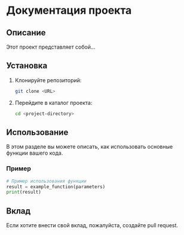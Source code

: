 # Документация проекта

## Описание
Этот проект представляет собой...

## Установка

1. Клонируйте репозиторий:
   ```bash
   git clone <URL>
   ```
2. Перейдите в каталог проекта:
   ```bash
   cd <project-directory>
   ```

## Использование

В этом разделе вы можете описать, как использовать основные функции вашего кода.

### Пример
```python
# Пример использования функции
result = example_function(parameters)
print(result)
```

## Вклад
Если хотите внести свой вклад, пожалуйста, создайте pull request.
